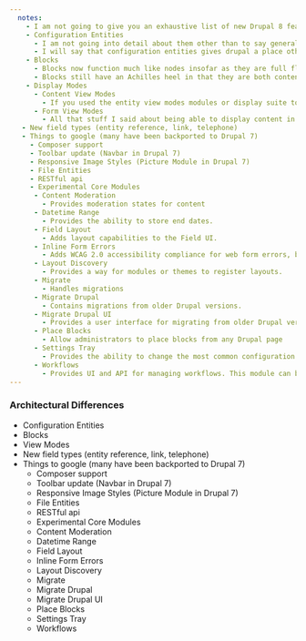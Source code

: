 ```yaml
---
  notes:
    - I am not going to give you an exhaustive list of new Drupal 8 features and in the end I will just give you a list of things to google.
    - Configuration Entities
      - I am not going into detail about them other than to say generally that the configuration management initiative changed so much with regard to developing and deploying Drupal. All for the better. If you are committed to stick with the db-sync workflow, it still works with Drupal 8 but really learn as much as you can about configuration entities and what you can do with them. Really this could be a talk or two on this, and I don't have the time in this talk to do them justice.
      - I will say that configuration entities gives drupal a place other than a random variable to store configuration and keeps developers from having to manage a bunch of tables if they needed something more complex than a simple variable could offer.
    - Blocks
      - Blocks now function much like nodes insofar as they are full fledged entities with bundles and fields.
      - Blocks still have an Achilles heel in that they are both content and configuration. The content lives in the database and isn't easy to export and sync and the placement of the block is configuration and is easy to sync. This can lead to embarrassing deployment gaffs. Where the placement of a block that doesn't exist is possible. Here is a good article about avoiding that. http://valuebound.com/resources/blog/how-to-sync-blocks-between-different-environments-a-drupal-8-website
    - Display Modes
      - Content View Modes
        - If you used the entity view modes modules or display suite to provide view modes for content types and such, then you should already be familiar with this. If you don't know what view modes are, they are ways for providing different ways to display the same content. So for a node we could have a teaser or a full view mode or a grid view mode. Basically anything that the design called for. These existed for content in Drupal 7 but they required a contrib module such as entity view modes or the deisplay suite module to configure them without code. Drupal 8 gave a full fledged UI to work with.
      - Form View Modes
        - All that stuff I said about being able to display content in different configurable ways now also applies to forms with Drupal 8. So, as an example, let say you have a very complicated user registration form because your client wants to collect a bunch of information about the user, but none of it is required. Now you can create a new simplified form for adding users. You can do this in the UI in Drupal 8.
   - New field types (entity reference, link, telephone)
   - Things to google (many have been backported to Drupal 7)
     - Composer support
     - Toolbar update (Navbar in Drupal 7)
     - Responsive Image Styles (Picture Module in Drupal 7)
     - File Entities
     - RESTful api
     - Experimental Core Modules
      - Content Moderation
        - Provides moderation states for content
      - Datetime Range
        - Provides the ability to store end dates.
      - Field Layout
        - Adds layout capabilities to the Field UI.
      - Inline Form Errors
        - Adds WCAG 2.0 accessibility compliance for web form errors, but some functionality might not work.
      - Layout Discovery
        - Provides a way for modules or themes to register layouts.
      - Migrate
        - Handles migrations
      - Migrate Drupal
        - Contains migrations from older Drupal versions.
      - Migrate Drupal UI
        - Provides a user interface for migrating from older Drupal versions.
      - Place Blocks
        - Allow administrators to place blocks from any Drupal page
      - Settings Tray
        - Provides the ability to change the most common configuration from the Drupal front-end.
      - Workflows
        - Provides UI and API for managing workflows. This module can be used with the Content moderation module to add highly customisable workflows to content.
---
```


### Architectural Differences

 - Configuration Entities
 - Blocks
 - View Modes
 - New field types (entity reference, link, telephone)
 - Things to google (many have been backported to Drupal 7)
   - Composer support
   - Toolbar update (Navbar in Drupal 7)
   - Responsive Image Styles (Picture Module in Drupal 7)
   - File Entities
   - RESTful api
   - Experimental Core Modules
    - Content Moderation
    - Datetime Range
    - Field Layout
    - Inline Form Errors
    - Layout Discovery
    - Migrate
    - Migrate Drupal
    - Migrate Drupal UI
    - Place Blocks
    - Settings Tray
    - Workflows
